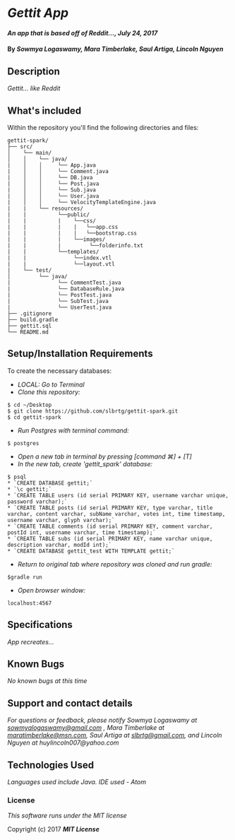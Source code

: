 # _Gettit App_

#### _An app that is based off of Reddit..., July 24, 2017_

#### By _**Sowmya Logaswamy, Mara Timberlake, Saul Artiga, Lincoln Nguyen**_

## Description
_Gettit... like Reddit_

## What's included
Within the repository you'll find the following directories and files:

```
gettit-spark/
├── src/
│    └── main/
│    │    └── java/
|    │    │     └── App.java
|    │    │     └── Comment.java
|    │    │     └── DB.java
|    │    │     └── Post.java
|    │    │     └── Sub.java
|    │    │     └── User.java
|    │    │     └── VelocityTemplateEngine.java
|    |    └── resources/
|    |          └──public/
|    |          |    └──css/
|    |          |    |   └──app.css
|    |          |    |   └──bootstrap.css
|    |          |    └──images/
|    |          |         └──folderinfo.txt
|    |          └──templates/
|    |               └──index.vtl
|    |               └──layout.vtl
|    └── test/
│         └── java/
|               └── CommentTest.java
|               └── DatabaseRule.java
|               └── PostTest.java
|               └── SubTest.java
|               └── UserTest.java
├── .gitignore
├── build.gradle
├── gettit.sql
└── README.md
```

## Setup/Installation Requirements
To create the necessary databases:
* _LOCAL: Go to Terminal_
* _Clone this repository:_
```
$ cd ~/Desktop
$ git clone https://github.com/slbrtg/gettit-spark.git
$ cd gettit-spark
```
* _Run Postgres with terminal command:_
```
$ postgres
```
* _Open a new tab in terminal by pressing [command ⌘] + [T]_
* _In the new tab, create 'gettit_spark' database:_
```
$ psql
* `CREATE DATABASE gettit;`
* `\c gettit;`
* `CREATE TABLE users (id serial PRIMARY KEY, username varchar unique, password varchar);`
* `CREATE TABLE posts (id serial PRIMARY KEY, type varchar, title varchar, content varchar, subName varchar, votes int, time timestamp, username varchar, glyph varchar);`
* `CREATE TABLE comments (id serial PRIMARY KEY, comment varchar, postId int, username varchar, time timestamp);`
* `CREATE TABLE subs (id serial PRIMARY KEY, name varchar unique, description varchar, modId int);`
* `CREATE DATABASE gettit_test WITH TEMPLATE gettit;`
```
* _Return to original tab where repository was cloned and run gradle:_
```
$gradle run
```
* _Open browser window:_
```
localhost:4567
```
## Specifications
_App recreates..._

## Known Bugs
_No known bugs at this time_

## Support and contact details
_For questions or feedback, please notify Sowmya Logaswamy at sowmyalogaswamy@gmail.com , Mara Timberlake at maratimberlake@msn.com, Saul Artiga at slbrtg@gmail.com, and Lincoln Nguyen at huylincoln007@yahoo.com_

## Technologies Used
_Languages used include Java. IDE used - Atom_

### License
*This software runs under the MIT license*

Copyright (c) 2017 **_MIT License_**
